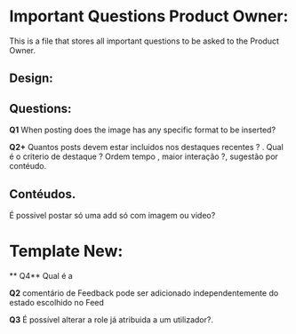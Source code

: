 # Important Questions Product Owner:

This is a file that stores all important questions to be asked to the Product Owner.




## Design:
 ## Questions:
 **Q1** When posting does the image has any specific format to be inserted?


**Q2+** Quantos posts devem estar incluidos nos destaques recentes ? . 
    Qual é o criterio de destaque ? Ordem tempo , maior interação ?, sugestão por contéudo.




## Contéudos.

É possivel postar só uma add só com imagem ou video?

# Template New:
** Q4** Qual é a 

**Q2** comentário de Feedback pode ser adicionado independentemente do estado escolhido no Feed 



**Q3** É possível alterar a role já atribuida a um utilizador?.